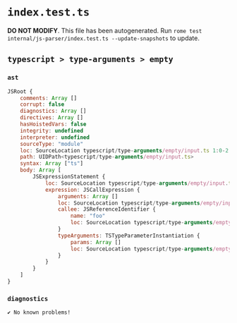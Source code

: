# `index.test.ts`

**DO NOT MODIFY**. This file has been autogenerated. Run `rome test internal/js-parser/index.test.ts --update-snapshots` to update.

## `typescript > type-arguments > empty`

### `ast`

```javascript
JSRoot {
	comments: Array []
	corrupt: false
	diagnostics: Array []
	directives: Array []
	hasHoistedVars: false
	integrity: undefined
	interpreter: undefined
	sourceType: "module"
	loc: SourceLocation typescript/type-arguments/empty/input.ts 1:0-2:0
	path: UIDPath<typescript/type-arguments/empty/input.ts>
	syntax: Array ["ts"]
	body: Array [
		JSExpressionStatement {
			loc: SourceLocation typescript/type-arguments/empty/input.ts 1:0-1:7
			expression: JSCallExpression {
				arguments: Array []
				loc: SourceLocation typescript/type-arguments/empty/input.ts 1:0-1:7
				callee: JSReferenceIdentifier {
					name: "foo"
					loc: SourceLocation typescript/type-arguments/empty/input.ts 1:0-1:3 (foo)
				}
				typeArguments: TSTypeParameterInstantiation {
					params: Array []
					loc: SourceLocation typescript/type-arguments/empty/input.ts 1:3-1:5
				}
			}
		}
	]
}
```

### `diagnostics`

```
✔ No known problems!

```
